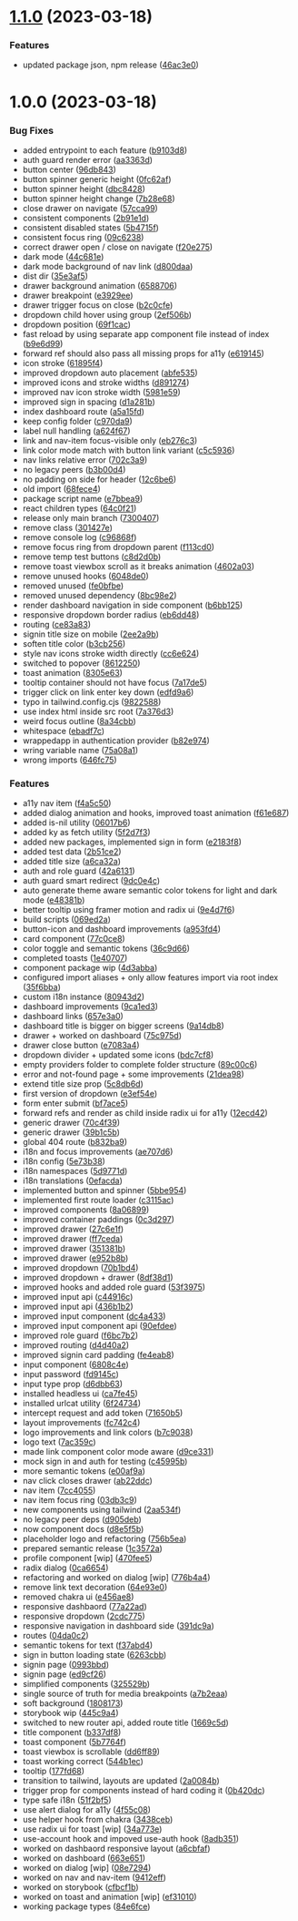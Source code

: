 # [1.1.0](https://github.com/patrickap/twin-ui/compare/v1.0.0...v1.1.0) (2023-03-18)


### Features

* updated package json, npm release ([46ac3e0](https://github.com/patrickap/twin-ui/commit/46ac3e0539325ca33405e5d1eb64e82de722e4f9))

# 1.0.0 (2023-03-18)


### Bug Fixes

* added entrypoint to each feature ([b9103d8](https://github.com/patrickap/sftpgo-ui/commit/b9103d877563fb77105a5bd37f1c8b914a33e11d))
* auth guard render error ([aa3363d](https://github.com/patrickap/sftpgo-ui/commit/aa3363dbdce087cca6116bdc6447f84e8c59ca25))
* button center ([96db843](https://github.com/patrickap/sftpgo-ui/commit/96db8437ab39db2ec6da98c2ef97b22b5440bb8c))
* button spinner generic height ([0fc62af](https://github.com/patrickap/sftpgo-ui/commit/0fc62af8c646193c899690109272ec873f16064f))
* button spinner height ([dbc8428](https://github.com/patrickap/sftpgo-ui/commit/dbc8428bcb02c61d704435089c5647b422081194))
* button spinner height change ([7b28e68](https://github.com/patrickap/sftpgo-ui/commit/7b28e68e15f41fd12ec8425a3121053e6744fa64))
* close drawer on navigate ([57cca99](https://github.com/patrickap/sftpgo-ui/commit/57cca99085ef54212f464b80ef1b76942178c0c9))
* consistent components ([2b91e1d](https://github.com/patrickap/sftpgo-ui/commit/2b91e1d42b25e79ff87f329ae0a522724df1f99d))
* consistent disabled states ([5b4715f](https://github.com/patrickap/sftpgo-ui/commit/5b4715fe2ededf06d258eef2d8bb204edb1d16c0))
* consistent focus ring ([09c6238](https://github.com/patrickap/sftpgo-ui/commit/09c6238357533a6d6baf5bd794f7592cb30b9810))
* correct drawer open / close on navigate ([f20e275](https://github.com/patrickap/sftpgo-ui/commit/f20e275331accb4e4110b261e9fdff82b24e759c))
* dark mode ([44c681e](https://github.com/patrickap/sftpgo-ui/commit/44c681e310bef118f4b434c6c9bba8cbf0c14ae2))
* dark mode background of nav link ([d800daa](https://github.com/patrickap/sftpgo-ui/commit/d800daaec72ce7af6f6f90d143b2b02f689cce7c))
* dist dir ([35e3af5](https://github.com/patrickap/sftpgo-ui/commit/35e3af5cbb66919940f4c1317aaa27981dd87129))
* drawer background animation ([6588706](https://github.com/patrickap/sftpgo-ui/commit/65887062e6c4e12623ad176de26f46afec08c1c6))
* drawer breakpoint ([e3929ee](https://github.com/patrickap/sftpgo-ui/commit/e3929ee9d9c403756d003e3eda6669a6dbda9e87))
* drawer trigger focus on close ([b2c0cfe](https://github.com/patrickap/sftpgo-ui/commit/b2c0cfe16353cedeb47ac7b4783d95661fff807e))
* dropdown child hover using group ([2ef506b](https://github.com/patrickap/sftpgo-ui/commit/2ef506bb957aa5399cee29f4a612cdf63312c0e1))
* dropdown position ([69f1cac](https://github.com/patrickap/sftpgo-ui/commit/69f1cacdaf7d7fd2a1093d4c7bff66ca3cc3ebc4))
* fast reload by using separate app component file instead of index ([b9e6d99](https://github.com/patrickap/sftpgo-ui/commit/b9e6d998c56d33e8a686eab14da8da3ab6a35735))
* forward ref should also pass all missing props for a11y ([e619145](https://github.com/patrickap/sftpgo-ui/commit/e619145265523586d0b114c2a56fb4660cf93f29))
* icon stroke ([61895f4](https://github.com/patrickap/sftpgo-ui/commit/61895f47e9cae49f6d1272cc331306730385c3b4))
* improved dropdown auto placement ([abfe535](https://github.com/patrickap/sftpgo-ui/commit/abfe5352e7aaab431a0b94c6ba22739b8f1ee21b))
* improved icons and stroke widths ([d891274](https://github.com/patrickap/sftpgo-ui/commit/d891274a6e96a2837d0238682809c1a8a607d037))
* improved nav icon stroke width ([5981e59](https://github.com/patrickap/sftpgo-ui/commit/5981e599e75468cd00c9bb2e6ad1b09a60b444f3))
* improved sign in spacing ([d1a281b](https://github.com/patrickap/sftpgo-ui/commit/d1a281b3ff680315c6e90826cb5aed77952b88f9))
* index dashboard route ([a5a15fd](https://github.com/patrickap/sftpgo-ui/commit/a5a15fdf51e971eb1c4328543798b59de025b22a))
* keep config folder ([c970da9](https://github.com/patrickap/sftpgo-ui/commit/c970da98f88eb126718ecad73bca434e99e548e1))
* label null handling ([a624f67](https://github.com/patrickap/sftpgo-ui/commit/a624f67e5a1367ef7a9af2c9abe5fba706cf6553))
* link and nav-item focus-visible only ([eb276c3](https://github.com/patrickap/sftpgo-ui/commit/eb276c3ddcf5b26eb36646f41eb17ca165336c1c))
* link color mode match with button link variant ([c5c5936](https://github.com/patrickap/sftpgo-ui/commit/c5c5936ecc2637c8be09432a885bb97fc805282d))
* nav links relative error ([702c3a9](https://github.com/patrickap/sftpgo-ui/commit/702c3a9eecefccd9fdade97a7e40ab155528c60c))
* no legacy peers ([b3b00d4](https://github.com/patrickap/sftpgo-ui/commit/b3b00d42cd49a544ecab0638b8e3c0a5dc7d38bb))
* no padding on side for header ([12c6be6](https://github.com/patrickap/sftpgo-ui/commit/12c6be64d4d279dbf238b878d995bac36ea1006a))
* old import ([68fece4](https://github.com/patrickap/sftpgo-ui/commit/68fece4e7eaeb91998e8a148e67e02821ef41bc5))
* package script name ([e7bbea9](https://github.com/patrickap/sftpgo-ui/commit/e7bbea9a4d04b474eaf450e626769681714ae129))
* react children types ([64c0f21](https://github.com/patrickap/sftpgo-ui/commit/64c0f217d86f8c6888173127ff036387db777ee0))
* release only main branch ([7300407](https://github.com/patrickap/sftpgo-ui/commit/7300407b14a0e17ec1e7db2936d65f650b3892e5))
* remove class ([301427e](https://github.com/patrickap/sftpgo-ui/commit/301427e86e70e94c1deeb5353f15855420975afa))
* remove console log ([c96868f](https://github.com/patrickap/sftpgo-ui/commit/c96868f3542698da1995a12077737cb2497f99b0))
* remove focus ring from dropdown parent ([f113cd0](https://github.com/patrickap/sftpgo-ui/commit/f113cd059f0bdd08118da186061eb55ccf69c778))
* remove temp test buttons ([c8d2d0b](https://github.com/patrickap/sftpgo-ui/commit/c8d2d0b12f9f055115abc7fc8084cafd5b0b72f9))
* remove toast viewbox scroll as it breaks animation ([4602a03](https://github.com/patrickap/sftpgo-ui/commit/4602a03cfe941dd6a6561a2fe143e9a6b1af06b6))
* remove unused hooks ([6048de0](https://github.com/patrickap/sftpgo-ui/commit/6048de0b89b08e6a9a0bd64dbb6a22fe78794030))
* removed unused ([fe0bfbe](https://github.com/patrickap/sftpgo-ui/commit/fe0bfbe9817775fa4848f293bea40d55996d11cb))
* removed unused dependency ([8bc98e2](https://github.com/patrickap/sftpgo-ui/commit/8bc98e20e07987b63fffbc243f1addd083c5b583))
* render dashboard navigation in side component ([b6bb125](https://github.com/patrickap/sftpgo-ui/commit/b6bb125852d9c510991c08afc62de7399ed5cacb))
* responsive dropdown border radius ([eb6dd48](https://github.com/patrickap/sftpgo-ui/commit/eb6dd48e9f5c3d8c78cfb32f55ccb672de50b4cd))
* routing ([ce83a83](https://github.com/patrickap/sftpgo-ui/commit/ce83a830643566a783858a004b4f9f904fa15a1d))
* signin title size on mobile ([2ee2a9b](https://github.com/patrickap/sftpgo-ui/commit/2ee2a9beec386117ca304afa72e5c30d6ce710b1))
* soften title color ([b3cb256](https://github.com/patrickap/sftpgo-ui/commit/b3cb25674e51366ab7004998acbe84b932f862a1))
* style nav icons stroke width directly ([cc6e624](https://github.com/patrickap/sftpgo-ui/commit/cc6e62430aafe6c7827fe5a6e8acca7eb09651f6))
* switched to popover ([8612250](https://github.com/patrickap/sftpgo-ui/commit/8612250ce13e4de611ca2cf3916356518490cdb1))
* toast animation ([8305e63](https://github.com/patrickap/sftpgo-ui/commit/8305e63ddeb2d4f386ce9c94ff35beb6b9378e2e))
* tooltip container should not have focus ([7a17de5](https://github.com/patrickap/sftpgo-ui/commit/7a17de5b92c658898f25abea88298b610e63261d))
* trigger click on link enter key down ([edfd9a6](https://github.com/patrickap/sftpgo-ui/commit/edfd9a6da1e564ea25b4c4d875c41807fed6f330))
* typo in tailwind.config.cjs ([9822588](https://github.com/patrickap/sftpgo-ui/commit/9822588aaf714e59a87198031d9a58be11226fb9))
* use index html inside src root ([7a376d3](https://github.com/patrickap/sftpgo-ui/commit/7a376d39d2a459813c9bd90c1a0a6db373383a9c))
* weird focus outline ([8a34cbb](https://github.com/patrickap/sftpgo-ui/commit/8a34cbbd3caabd6fb30fa80100e418331f54650d))
* whitespace ([ebadf7c](https://github.com/patrickap/sftpgo-ui/commit/ebadf7c6d98659aba4c33ed9a8ad3010a4e8648e))
* wrappedapp in authentication provider ([b82e974](https://github.com/patrickap/sftpgo-ui/commit/b82e974fff4598196e4b6129cc12efc087172c5f))
* wring variable name ([75a08a1](https://github.com/patrickap/sftpgo-ui/commit/75a08a19f99053edbfc07c8fa9792723effe9eb1))
* wrong imports ([646fc75](https://github.com/patrickap/sftpgo-ui/commit/646fc75ce8b6cf2dd7cad03a80df7735f1f8f694))


### Features

* a11y nav item ([f4a5c50](https://github.com/patrickap/sftpgo-ui/commit/f4a5c50bfb11c02bca88e28ddb3756d1444e4f16))
* added dialog animation and hooks, improved toast animation ([f61e687](https://github.com/patrickap/sftpgo-ui/commit/f61e6876d0a189c0545405f1ce98ec1458fd4ab4))
* added is-nil utility ([06017b6](https://github.com/patrickap/sftpgo-ui/commit/06017b6cfa91a2c02eea8872f64998e8d06b3d11))
* added ky as fetch utility ([5f2d7f3](https://github.com/patrickap/sftpgo-ui/commit/5f2d7f37849791e560f8f8f187bf8f32fc3bf584))
* added new packages, implemented sign in form ([e2183f8](https://github.com/patrickap/sftpgo-ui/commit/e2183f875cd71af6a29f768af7de2c97314a40bd))
* added test data ([2b51ce2](https://github.com/patrickap/sftpgo-ui/commit/2b51ce24d32c8954e6f56970f29e69fbbdac1ddf))
* added title size ([a6ca32a](https://github.com/patrickap/sftpgo-ui/commit/a6ca32a67e6a2fadd1a347217406fc469ac39b05))
* auth and role guard ([42a6131](https://github.com/patrickap/sftpgo-ui/commit/42a6131b77077bbe96be618451913ac3b2e7e845))
* auth guard smart redirect ([9dc0e4c](https://github.com/patrickap/sftpgo-ui/commit/9dc0e4cc35bd1d7a91461dd2e631ad5ccdd6d510))
* auto generate theme aware semantic color tokens for light and dark mode ([e48381b](https://github.com/patrickap/sftpgo-ui/commit/e48381b5ffe27f85fb61ca3329fd8a04a1f717d7))
* better tooltip using framer motion and radix ui ([9e4d7f6](https://github.com/patrickap/sftpgo-ui/commit/9e4d7f62c8841e60b6dc8b95d00f0187f40fcd5a))
* build scripts ([069ed2a](https://github.com/patrickap/sftpgo-ui/commit/069ed2a15c43c4b646c6ba78e3b4e978de0a720a))
* button-icon and dashboard improvements ([a953fd4](https://github.com/patrickap/sftpgo-ui/commit/a953fd404bbe787ea978a9a0bb94e93dfc86bf2c))
* card component ([77c0ce8](https://github.com/patrickap/sftpgo-ui/commit/77c0ce81d2d91d358799785a8c86090ec2da38ff))
* color toggle and semantic tokens ([36c9d66](https://github.com/patrickap/sftpgo-ui/commit/36c9d66162cc6dc610cc4af98cd29f2b948387f1))
* completed toasts ([1e40707](https://github.com/patrickap/sftpgo-ui/commit/1e40707a5fa1707a37fd4bd8a95c1af0293185e7))
* component package wip ([4d3abba](https://github.com/patrickap/sftpgo-ui/commit/4d3abba2d943b1160a1c55ac13ef12f4dd27cf09))
* configured import aliases + only allow features import via root index ([35f6bba](https://github.com/patrickap/sftpgo-ui/commit/35f6bbab08dd214397021820a2002911eb84276b))
* custom i18n instance ([80943d2](https://github.com/patrickap/sftpgo-ui/commit/80943d23d42f3ddbb9c86a71139bcb876f0a3e63))
* dashboard improvements ([9ca1ed3](https://github.com/patrickap/sftpgo-ui/commit/9ca1ed3ce47a607d2b1e7284a3abc86af867d14f))
* dashboard links ([657e3a0](https://github.com/patrickap/sftpgo-ui/commit/657e3a0eaae5ddd53111a7953a4ce7c60db793e6))
* dashboard title is bigger on bigger screens ([9a14db8](https://github.com/patrickap/sftpgo-ui/commit/9a14db897653240c0a40c66b1adbea471116b8d8))
* drawer + worked on dashboard ([75c975d](https://github.com/patrickap/sftpgo-ui/commit/75c975dee7632ec75e00d5823e96f8c2e6522a36))
* drawer close button ([e7083a4](https://github.com/patrickap/sftpgo-ui/commit/e7083a449c6e96dd7f4ee5beae1bb95114fa488e))
* dropdown divider + updated some icons ([bdc7cf8](https://github.com/patrickap/sftpgo-ui/commit/bdc7cf8b305edfded91571bd4bba3a94c3671ad5))
* empty providers folder to complete folder structure ([89c00c6](https://github.com/patrickap/sftpgo-ui/commit/89c00c697847e20126c623d5ad507bcd5726bf06))
* error and not-found page + some improvements ([21dea98](https://github.com/patrickap/sftpgo-ui/commit/21dea98d0a43d4745b503d9c6b89aba141917b15))
* extend title size prop ([5c8db6d](https://github.com/patrickap/sftpgo-ui/commit/5c8db6da7272a80eccc325723be5ae63d3f218aa))
* first version of dropdown ([e3ef54e](https://github.com/patrickap/sftpgo-ui/commit/e3ef54efafd5e0004facb9946111ddf40cb84901))
* form enter submit ([bf7ace5](https://github.com/patrickap/sftpgo-ui/commit/bf7ace5ca86eb7354905444e97b22caf793c93f2))
* forward refs and render as child inside radix ui for a11y ([12ecd42](https://github.com/patrickap/sftpgo-ui/commit/12ecd42c2adcd38b6a2908e002151d23f9ea7cf4))
* generic drawer ([70c4f39](https://github.com/patrickap/sftpgo-ui/commit/70c4f39ede73fe5dd248acc2384207007bd345ac))
* generic drawer ([39b1c5b](https://github.com/patrickap/sftpgo-ui/commit/39b1c5b561960c72f409c45df7954a3c5fa77388))
* global 404 route ([b832ba9](https://github.com/patrickap/sftpgo-ui/commit/b832ba9d45c518a414328d798851124b29e18e98))
* i18n and focus improvements ([ae707d6](https://github.com/patrickap/sftpgo-ui/commit/ae707d6b8568639cbbc52c121015879c94cc4ee9))
* i18n config ([5e73b38](https://github.com/patrickap/sftpgo-ui/commit/5e73b3848e6bbd28960a6cfba36913a2849de455))
* i18n namespaces ([5d9771d](https://github.com/patrickap/sftpgo-ui/commit/5d9771dcbcd1ff2978460f4e3cf5113e9e5672d7))
* i18n translations ([0efacda](https://github.com/patrickap/sftpgo-ui/commit/0efacdade474903300c49807baf41d95b55633e7))
* implemented button and spinner ([5bbe954](https://github.com/patrickap/sftpgo-ui/commit/5bbe9540cd0619c5a46d96250bfbe0d026baf5d0))
* implemented first route loader ([c3115ac](https://github.com/patrickap/sftpgo-ui/commit/c3115ac90032fdd45363464324d6e497189a2a30))
* improved components ([8a06899](https://github.com/patrickap/sftpgo-ui/commit/8a06899f61d75d10a4a5dfebaae71341e307e046))
* improved container paddings ([0c3d297](https://github.com/patrickap/sftpgo-ui/commit/0c3d29737a2e3f2d0de90fdd86b08c5dd04624dc))
* improved drawer ([27c6e1f](https://github.com/patrickap/sftpgo-ui/commit/27c6e1f046937629d5d8bcd9869710a31efcabc3))
* improved drawer ([ff7ceda](https://github.com/patrickap/sftpgo-ui/commit/ff7cedab9ca9d22885696e186bfc013153697a76))
* improved drawer ([351381b](https://github.com/patrickap/sftpgo-ui/commit/351381b25f99c9ad2cebf977639c13aa909038c8))
* improved drawer ([e952b8b](https://github.com/patrickap/sftpgo-ui/commit/e952b8b2318ac43d7b2085d3a2da27d752980f45))
* improved dropdown ([70b1bd4](https://github.com/patrickap/sftpgo-ui/commit/70b1bd48e5f76bcaefdefedea688ff4d9d81206f))
* improved dropdown + drawer ([8df38d1](https://github.com/patrickap/sftpgo-ui/commit/8df38d14493d644ddc68f0351ac57de9cd27ab36))
* improved hooks and added role guard ([53f3975](https://github.com/patrickap/sftpgo-ui/commit/53f3975ced1430b2d86bc2e13602d31a0e3fd07d))
* improved input api ([c44916c](https://github.com/patrickap/sftpgo-ui/commit/c44916cf08a0f8836b6cb897578c5bd9180cc231))
* improved input api ([436b1b2](https://github.com/patrickap/sftpgo-ui/commit/436b1b2b9a410f815549b5aa2124da05514a9c2a))
* improved input component ([dc4a433](https://github.com/patrickap/sftpgo-ui/commit/dc4a433e7659d2a756a7b524df5b50d683d43422))
* improved input component api ([90efdee](https://github.com/patrickap/sftpgo-ui/commit/90efdeecc6bfba76620f2db9a7bcbc293cc60352))
* improved role guard ([f6bc7b2](https://github.com/patrickap/sftpgo-ui/commit/f6bc7b26851d438446f5e26b4e3845e6b7304483))
* improved routing ([d4d40a2](https://github.com/patrickap/sftpgo-ui/commit/d4d40a21d2aa389c4debf1d943976c9b78bb4c98))
* improved signin card padding ([fe4eab8](https://github.com/patrickap/sftpgo-ui/commit/fe4eab8fd0f2cedf5f939f9e6272e55c0b5f02e2))
* input component ([6808c4e](https://github.com/patrickap/sftpgo-ui/commit/6808c4ef9698364797fc31deb737e6c3d7d98181))
* input password ([fd9145c](https://github.com/patrickap/sftpgo-ui/commit/fd9145cf58764a6918d831393fb477420d2e957c))
* input type prop ([d6dbb63](https://github.com/patrickap/sftpgo-ui/commit/d6dbb63e3544f8ff5564675927b6b14fec786995))
* installed headless ui ([ca7fe45](https://github.com/patrickap/sftpgo-ui/commit/ca7fe45e32f2edceb94e9017af8f7e68679ab497))
* installed urlcat utility ([6f24734](https://github.com/patrickap/sftpgo-ui/commit/6f24734abb9d9ddc348679f74fad35ed9d3f6d7c))
* intercept request and add token ([71650b5](https://github.com/patrickap/sftpgo-ui/commit/71650b5e48c9e3e738949382797955b1e6492df8))
* layout improvements ([fc742c4](https://github.com/patrickap/sftpgo-ui/commit/fc742c41d27536637009cfd681233bae41fa8aad))
* logo improvements and link colors ([b7c9038](https://github.com/patrickap/sftpgo-ui/commit/b7c9038f9c3e47b4709cb1a297e0019805d3171a))
* logo text ([7ac359c](https://github.com/patrickap/sftpgo-ui/commit/7ac359c1b3245776a032714c251aa7f018c20fd9))
* made link component color mode aware ([d9ce331](https://github.com/patrickap/sftpgo-ui/commit/d9ce3319f289535d11901dd0b3b681d99dbe893f))
* mock sign in and auth for testing ([c45995b](https://github.com/patrickap/sftpgo-ui/commit/c45995b147c427d2e2860fd31ab2f7b9075c25ad))
* more semantic tokens ([e00af9a](https://github.com/patrickap/sftpgo-ui/commit/e00af9a1405c46fc261b4dab7f1b4e380b2268d5))
* nav click closes drawer ([ab22ddc](https://github.com/patrickap/sftpgo-ui/commit/ab22ddcff37d57dfab7bfd788ca4737fe90791e7))
* nav item ([7cc4055](https://github.com/patrickap/sftpgo-ui/commit/7cc405589b905a23b3c1d829fc12a6420f3a50af))
* nav item focus ring ([03db3c9](https://github.com/patrickap/sftpgo-ui/commit/03db3c9e8e19c2b5a6e602b905e7418f01fbab0b))
* new components using tailwind ([2aa534f](https://github.com/patrickap/sftpgo-ui/commit/2aa534f038c948f724aadff22e08cdc26ef4a538))
* no legacy peer deps ([d905deb](https://github.com/patrickap/sftpgo-ui/commit/d905debb5310163ad6ffde2795261c7e01b719f0))
* now component docs ([d8e5f5b](https://github.com/patrickap/sftpgo-ui/commit/d8e5f5b6723f94066f8d2827ca7f5c0164f27ba9))
* placeholder logo and refactoring ([756b5ea](https://github.com/patrickap/sftpgo-ui/commit/756b5ea00c4d62bd927b5767a8048f45db590241))
* prepared semantic release ([1c3572a](https://github.com/patrickap/sftpgo-ui/commit/1c3572aa39559e41be9df796aecbb51883862b7a))
* profile component [wip] ([470fee5](https://github.com/patrickap/sftpgo-ui/commit/470fee5fb630e526458842f58381044aee3f7193))
* radix dialog ([0ca6654](https://github.com/patrickap/sftpgo-ui/commit/0ca6654e4064c0c7d12c1b6e8b1ae8c47d9eda40))
* refactoring and worked on dialog [wip] ([776b4a4](https://github.com/patrickap/sftpgo-ui/commit/776b4a4df6478a434ddb871b19e6ca5567db2622))
* remove link text decoration ([64e93e0](https://github.com/patrickap/sftpgo-ui/commit/64e93e0e20cef6e4a904e20ad3e499449c491a26))
* removed chakra ui ([e456ae8](https://github.com/patrickap/sftpgo-ui/commit/e456ae89e3ea1e545f61b63959ac6c67f4793490))
* responsive dashbaord ([77a22ad](https://github.com/patrickap/sftpgo-ui/commit/77a22ad944d023fdf7259f7e1608a1cc2d46809c))
* responsive dropdown ([2cdc775](https://github.com/patrickap/sftpgo-ui/commit/2cdc775b6461a34fd652241f3e9a9faa51eb9c0e))
* responsive navigation in dashboard side ([391dc9a](https://github.com/patrickap/sftpgo-ui/commit/391dc9ad31aebb0738cbebdbd69797322467d882))
* routes ([04da0c2](https://github.com/patrickap/sftpgo-ui/commit/04da0c2821aada683060ac8b4b3bb004a2cb3467))
* semantic tokens for text ([f37abd4](https://github.com/patrickap/sftpgo-ui/commit/f37abd46fa1efb1d42dc155c5ce867d4b0ce6aa3))
* sign in button loading state ([6263cbb](https://github.com/patrickap/sftpgo-ui/commit/6263cbbed2272a0c17fe70bb205dca8daf37bf96))
* signin page ([0993bbd](https://github.com/patrickap/sftpgo-ui/commit/0993bbde663d7d91bdd56e11c450c7b0ccd510df))
* signin page ([ed9cf26](https://github.com/patrickap/sftpgo-ui/commit/ed9cf26eb33ca19418e35b32a74e449c903eca1a))
* simplified components ([325529b](https://github.com/patrickap/sftpgo-ui/commit/325529b6e8f291492457f90dc0f53b90757d32ce))
* single source of truth for media breakpoints ([a7b2eaa](https://github.com/patrickap/sftpgo-ui/commit/a7b2eaa1ac1ebd1ad1fa41298d3ef02b9deb852a))
* soft background ([1808173](https://github.com/patrickap/sftpgo-ui/commit/1808173044b9d93abaf19aed690f82229a9a8df2))
* storybook wip ([445c9a4](https://github.com/patrickap/sftpgo-ui/commit/445c9a4aa81a3d2fb35a178a547397d25333e346))
* switched to new router api, added route title ([1669c5d](https://github.com/patrickap/sftpgo-ui/commit/1669c5d32c83655c95198c158f390e59ffd6e895))
* title component ([b337df8](https://github.com/patrickap/sftpgo-ui/commit/b337df8ca6d13bd8c5d63a76b47189ea41d10eea))
* toast component ([5b7764f](https://github.com/patrickap/sftpgo-ui/commit/5b7764f48533de17a5f01464c36f46d59378ed20))
* toast viewbox is scrollable ([dd6ff89](https://github.com/patrickap/sftpgo-ui/commit/dd6ff89f96881deb221029545115dfa90e7d8837))
* toast working correct ([544b1ec](https://github.com/patrickap/sftpgo-ui/commit/544b1ec0ea5a31467f461e11b3ddedd6f23b8069))
* tooltip ([177fd68](https://github.com/patrickap/sftpgo-ui/commit/177fd68959d66a9508ef11219a89ffde10b679eb))
* transition to tailwind, layouts are updated ([2a0084b](https://github.com/patrickap/sftpgo-ui/commit/2a0084bfd383019f6ed7649d234a45f94a07c3b6))
* trigger prop for components instead of hard coding it ([0b420dc](https://github.com/patrickap/sftpgo-ui/commit/0b420dc79def3459971986a2384677b8e3c9c2ea))
* type safe i18n ([51f2bf5](https://github.com/patrickap/sftpgo-ui/commit/51f2bf5eb4ca5fe3eed4f0838966ed10c7e5147b))
* use alert dialog for a11y ([4f55c08](https://github.com/patrickap/sftpgo-ui/commit/4f55c08b9737c955ef2f7fa39e07c6c1b3e873d0))
* use helper hook from chakra ([3438ceb](https://github.com/patrickap/sftpgo-ui/commit/3438cebe3d1576c2b0a8121e1086cc8fb9c495c9))
* use radix ui for toast [wip] ([34a773e](https://github.com/patrickap/sftpgo-ui/commit/34a773ed5155dcb54c8768ed57c303bfc4537fee))
* use-account hook and impoved use-auth hook ([8adb351](https://github.com/patrickap/sftpgo-ui/commit/8adb3510bef07164cd7fed4b8d52549dd44475b0))
* worked on dashbaord responsive layout ([a6cbfaf](https://github.com/patrickap/sftpgo-ui/commit/a6cbfaf5ee694935a3c20962d47e1f1b02eec9fd))
* worked on dashboard ([663e651](https://github.com/patrickap/sftpgo-ui/commit/663e6514dfadc354d6a0745dabc85fd2e75dd864))
* worked on dialog [wip] ([08e7294](https://github.com/patrickap/sftpgo-ui/commit/08e729405f844c066b84f05d49687c66e11af8c7))
* worked on nav and nav-item ([9412eff](https://github.com/patrickap/sftpgo-ui/commit/9412eff837dc2db7c4cbc6e457a71fb218b497de))
* worked on storybook ([cfbcf1b](https://github.com/patrickap/sftpgo-ui/commit/cfbcf1b047f187019d4827568665f5fb5bca2c29))
* worked on toast and animation [wip] ([ef31010](https://github.com/patrickap/sftpgo-ui/commit/ef31010e86fcd918a41f27175ec76a8bdd8fad01))
* working package types ([84e6fce](https://github.com/patrickap/sftpgo-ui/commit/84e6fcee642675d4e59931f1f6c53e177aeaef4c))
